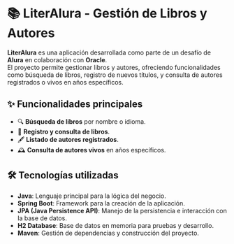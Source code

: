 # 📚 LiterAlura - Gestión de Libros y Autores  

**LiterAlura** es una aplicación desarrollada como parte de un desafío de **Alura** en colaboración con **Oracle**.  
El proyecto permite gestionar libros y autores, ofreciendo funcionalidades como búsqueda de libros, registro de nuevos títulos, y consulta de autores registrados o vivos en años específicos.  

## ✨ Funcionalidades principales  
- 🔍 **Búsqueda de libros** por nombre o idioma.  
- 📖 **Registro y consulta de libros**.  
- 🖋️ **Listado de autores registrados**.  
- 🕰️ **Consulta de autores vivos** en años específicos.  

## 🛠️ Tecnologías utilizadas  
- **Java**: Lenguaje principal para la lógica del negocio.  
- **Spring Boot**: Framework para la creación de la aplicación.  
- **JPA (Java Persistence API)**: Manejo de la persistencia e interacción con la base de datos.  
- **H2 Database**: Base de datos en memoria para pruebas y desarrollo.  
- **Maven**: Gestión de dependencias y construcción del proyecto.  

